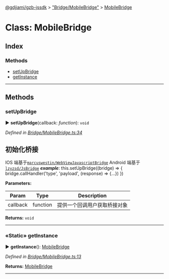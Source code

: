 [@gdjiami/gzb-jssdk](../README.md) > ["Bridge/MobileBridge"](../modules/_bridge_mobilebridge_.md) > [MobileBridge](../classes/_bridge_mobilebridge_.mobilebridge.md)



# Class: MobileBridge

## Index

### Methods

* [setUpBridge](_bridge_mobilebridge_.mobilebridge.md#setupbridge)
* [getInstance](_bridge_mobilebridge_.mobilebridge.md#getinstance)



---


## Methods
<a id="setupbridge"></a>

###  setUpBridge

► **setUpBridge**(callback: *function*): `void`




*Defined in [Bridge/MobileBridge.ts:34](https://github.com/jmopen/gzb-jssdk/blob/c7f8f52/src/Bridge/MobileBridge.ts#L34)*



## 初始化桥接

IOS 端基于[`marcuswestin/WebViewJavascriptBridge`](https://github.com/marcuswestin/WebViewJavascriptBridge#usage) Android 端基于[`lzyzsd/JsBridge`](https://github.com/lzyzsd/JsBridge)
*__example__*:     this.setUpBridge((bridge) => {
      bridge.callHandler('type', 'payload', (response) => {...})
    })



**Parameters:**

| Param | Type | Description |
| ------ | ------ | ------ |
| callback | function   |  提供一个回调用户获取桥接对象 |





**Returns:** `void`





___

<a id="getinstance"></a>

### «Static» getInstance

► **getInstance**(): [MobileBridge](_bridge_mobilebridge_.mobilebridge.md)




*Defined in [Bridge/MobileBridge.ts:13](https://github.com/jmopen/gzb-jssdk/blob/c7f8f52/src/Bridge/MobileBridge.ts#L13)*





**Returns:** [MobileBridge](_bridge_mobilebridge_.mobilebridge.md)





___


